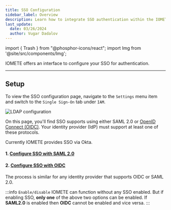 ```yaml
---
title: SSO Configuration
sidebar_label: Overview
description: Learn how to integrate SSO authentication within the IOMETE Data Plane
last_update:
  date: 03/26/2024
  author: Vugar Dadalov
---
```


import { Trash } from "@phosphor-icons/react";
import Img from '@site/src/components/Img';

IOMETE offers an interface to configure your SSO for authentication.

---

## Setup

To view the SSO configuration page, navigate to the `Settings` menu item and switch to the `Single Sign-On` tab under `IAM`.

<Img src="/img/user-guide/sso/sso-landing.png" alt="LDAP configuration" />

On this page, you'll find SSO supports using either SAML 2.0 or [OpenID Connect (OIDC)](https://openid.net/developers/how-connect-works/).
Your identity provider (IdP) must support at least one of these protocols.

Currently IOMETE provides SSO via Okta.

#### 1. [Configure SSO with SAML 2.0](/user-guide/sso-configuration-saml)

#### 2. [Configure SSO with OIDC](/user-guide/sso-configuration-oidc)

The process is similar for any identity provider that supports OIDC or SAML 2.0.

:::info `Enable/disable`
IOMETE can function without any SSO enabled. But if enabling SSO, **only one** of the above two options can be enabled.
If **SAML2.0** is enabled then **OIDC** cannot be enabled and vice versa.
:::
